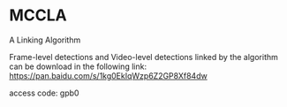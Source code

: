 # MCCLA
A Linking Algorithm

Frame-level detections and Video-level detections linked by the algorithm can be download in the following link:
https://pan.baidu.com/s/1kg0EkIqWzp6Z2GP8Xf84dw 

access code: gpb0
